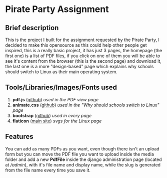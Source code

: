 # Pirate Party Assignment
## Brief description
This is the project I built for the assignment requested by the Pirate Party, I decided to make this opensource as this could help other people get inspired, this is a really basic project, it has just 3 pages, the homepage (the first one) is a list of PDF files, if you click on one of them you will be able to see it's content from the browser (this is the second page) and download it, the last one is a more "design-based" page which explains why schools should switch to Linux as their main operating system.
## Tools/Libraries/Images/Fonts used
1. **pdf.js** ([github](https://mozilla.github.io/pdf.js/)) *used in the PDF view page*
2. **animate.css** ([github](https://github.com/daneden/animate.css)) *used in the "Why should schools switch to Linux" page*
3. **bootstrap** ([github](https://github.com/twbs/bootstrap)) *used in every page*
4. **flaticon** ([main site](https://www.flaticon.com/)) *svgs for the Linux page*
## Features
You can add as many PDFs as you want, even though there isn't an upload form but you can move the PDF file you want to upload inside the media folder and add a new **PdfFile** inside the django administration page (located at */admin*), with it's file name and display name, while the slug is generated from the file name every time you save it.